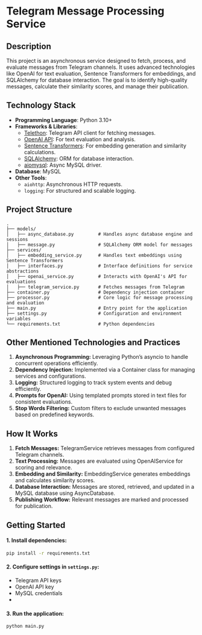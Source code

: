 # Telegram Message Processing Service

## Description
This project is an asynchronous service designed to fetch, process, and evaluate messages from Telegram channels. It uses advanced technologies like OpenAI for text evaluation, Sentence Transformers for embeddings, and SQLAlchemy for database interaction. The goal is to identify high-quality messages, calculate their similarity scores, and manage their publication.

## Technology Stack
- **Programming Language**: Python 3.10+
- **Frameworks & Libraries**:
  - [Telethon](https://github.com/LonamiWebs/Telethon): Telegram API client for fetching messages.
  - [OpenAI API](https://openai.com/api/): For text evaluation and analysis.
  - [Sentence Transformers](https://www.sbert.net/): For embedding generation and similarity calculations.
  - [SQLAlchemy](https://www.sqlalchemy.org/): ORM for database interaction.
  - [aiomysql](https://aiomysql.readthedocs.io/): Async MySQL driver.
- **Database**: MySQL
- **Other Tools**:
  - `aiohttp`: Asynchronous HTTP requests.
  - `logging`: For structured and scalable logging.

## Project Structure
```plaintext
.
├── models/
│   ├── async_database.py         # Handles async database engine and sessions
│   ├── message.py                # SQLAlchemy ORM model for messages
├── services/
│   ├── embedding_service.py      # Handles text embeddings using Sentence Transformers
│   ├── interfaces.py             # Interface definitions for service abstractions
│   ├── openai_service.py         # Interacts with OpenAI's API for evaluations
│   ├── telegram_service.py       # Fetches messages from Telegram
├── container.py                  # Dependency injection container
├── processor.py                  # Core logic for message processing and evaluation
├── main.py                       # Entry point for the application
├── settings.py                   # Configuration and environment variables
└── requirements.txt              # Python dependencies
```

## Other Mentioned Technologies and Practices

1. **Asynchronous Programming:** Leveraging Python’s asyncio to handle concurrent operations efficiently.
2. **Dependency Injection:** Implemented via a Container class for managing services and configurations.
3. **Logging:** Structured logging to track system events and debug efficiently.
4. **Prompts for OpenAI:** Using templated prompts stored in text files for consistent evaluations.
5. **Stop Words Filtering:** Custom filters to exclude unwanted messages based on predefined keywords.

## How It Works
1. **Fetch Messages:** TelegramService retrieves messages from configured Telegram channels.
2. **Text Processing:** Messages are evaluated using OpenAIService for scoring and relevance.
3. **Embedding and Similarity:** EmbeddingService generates embeddings and calculates similarity scores.
4. **Database Interaction:** Messages are stored, retrieved, and updated in a MySQL database using AsyncDatabase.
5. **Publishing Workflow:** Relevant messages are marked and processed for publication.

## Getting Started
#### 1. Install dependencies:
```bash
pip install -r requirements.txt
```
#### 2. Configure settings in `settings.py`:
- Telegram API keys
- OpenAI API key
- MySQL credentials
- 
#### 3. Run the application:
```bash
python main.py
```
